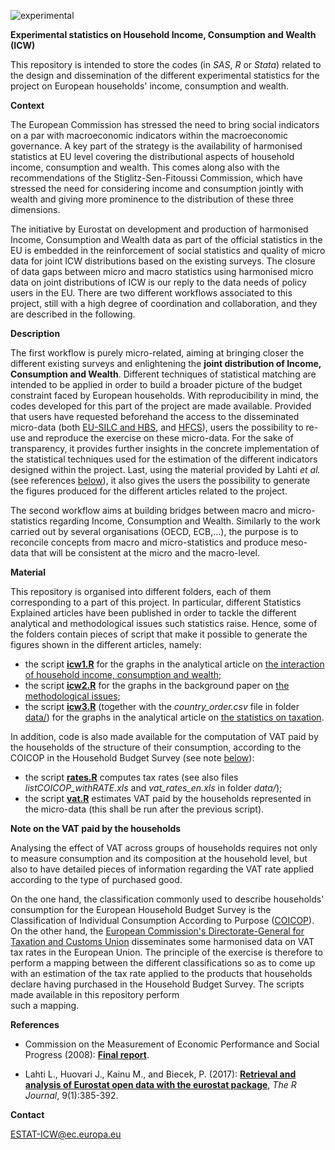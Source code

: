 ![experimental](http://ec.europa.eu/eurostat/statistics-explained/images/9/95/Experimental.png)<br />

**Experimental statistics on Household Income, Consumption and Wealth (ICW)**

This repository is intended to store the codes (in _SAS_, _R_ or _Stata_) related to the design and 
dissemination of the different experimental statistics for the project on European households' 
income, consumption and wealth.

**Context**

The European Commission has stressed the need to bring social indicators on a par with macroeconomic 
indicators within the macroeconomic governance. A key part of the strategy is the availability of 
harmonised statistics at EU level covering the distributional aspects of household income, consumption 
and wealth. This comes along also with the recommendations of the Stiglitz-Sen-Fitoussi Commission, 
which have stressed the need for considering income and consumption jointly with wealth and giving more 
prominence to the distribution of these three dimensions.

The initiative by Eurostat on development and production of harmonised Income, Consumption and Wealth 
data as part of the official statistics in the EU is embedded in the reinforcement of social statistics 
and quality of micro data for joint ICW distributions based on the existing surveys. The closure of data 
gaps between micro and macro statistics using harmonised micro data on joint distributions of ICW is our 
reply to the data needs of policy users in the EU. There are two different workflows associated to this 
project, still with a high degree of coordination and collaboration, and they are described in the following. 

**Description**

The first workflow is purely micro-related, aiming at bringing closer the 
different existing surveys and enlightening the **joint distribution of Income, Consumption and Wealth**. 
Different techniques of statistical matching are intended to be applied in order to build a broader 
picture of the budget constraint faced by European households. 
With reproducibility in mind, the codes developed for this part of the project are made available.
Provided that users have requested beforehand the access to the disseminated micro-data 
(both [EU-SILC and HBS](http://ec.europa.eu/eurostat/web/microdata/overview), 
and [HFCS](https://www.ecb.europa.eu/pub/economic-research/research-networks/html/researcher_hfcn.en.html)),
users the possibility to re-use and reproduce the exercise on these micro-data. 
For the sake of transparency, it provides further insights in the concrete implementation 
of the statistical techniques used for the estimation of the different indicators designed within 
the project. 
Last, using the material provided by Lahti _et al._ (see references [below](#References)), it also 
gives the users the possibility to generate the figures produced for the different 
articles related to the project.

The second workflow aims at building bridges between macro and micro-statistics regarding Income, Consumption 
and Wealth. Similarly to the work carried out by several organisations (OECD, ECB,...), the purpose is to 
reconcile concepts from macro and micro-statistics and produce meso-data that will be consistent at the micro 
and the macro-level.

**Material**

This repository is organised into different folders, each of them corresponding to a part of this project. 
In particular, different Statistics Explained articles have been published in order to tackle the different 
analytical and methodological issues such statistics raise. Hence, some of the folders contain pieces of 
script that make it possible to generate the figures shown in the different articles, namely:
* the script [**icw1.R**](icw1.R) for the graphs in the analytical article on [the interaction of household income, consumption and wealth](http://ec.europa.eu/eurostat/statistics-explained/index.php?title=Interaction_of_household_income,_consumption_and_wealth_-_statistics_on_main_results);
* the script [**icw2.R**](icw2.R) for the graphs in the background paper on [the methodological issues](http://ec.europa.eu/eurostat/statistics-explained/index.php/Interaction_of_household_income,_consumption_and_wealth_-_methodological_issues);
* the script [**icw3.R**](icw3.R) (together with the _country_order.csv_ file in folder [data/](data/)) for the graphs in the analytical article on [the statistics on taxation](http://ec.europa.eu/eurostat/statistics-explained/index.php/Interaction_of_household_income,_consumption_and_wealth_%E2%80%93_statistics_on_taxation).

In addition, code is also made available for the computation of VAT paid by the households 
of the structure of their consumption, according to the COICOP in the Household Budget Survey (see note
[below](#VAT)):
* the script [**rates.R**](rates.R) computes tax rates (see also files _listCOICOP_withRATE.xls_ and _vat_rates_en.xls_ 
 in folder _data/_);
* the script [**vat.R**](rates.R) estimates VAT paid by the households represented in the micro-data (this shall be run
 after the previous script).

**<a name="VAT"></a>Note on the VAT paid by the households**

Analysing the effect of VAT across groups of households requires not only to measure consumption and its 
composition at the household level, but also to have detailed pieces of information regarding the VAT rate
applied according to the type of purchased good.

On the one hand, the classification commonly used to describe households' consumption for the European 
Household Budget Survey is the Classification of Individual Consumption According to Purpose 
([COICOP](https://unstats.un.org/unsd/cr/registry/regcst.asp?Cl=5)). 
On the other hand, the [European Commission's Directorate-General for Taxation and Customs Union](https://ec.europa.eu/taxation_customs/home_en) disseminates some harmonised data on VAT tax rates in the European Union. 
The principle of the exercise is therefore to perform a mapping between the different classifications 
so as to come up with an estimation of the tax rate applied to the products that households declare 
having purchased in the Household Budget Survey. The scripts made available in this repository perform  
such a mapping.

**<a name="References"></a>References**

* Commission on the Measurement of Economic Performance and Social Progress (2008): 
[**Final report**](https://ec.europa.eu/eurostat/documents/118025/118123/Fitoussi+Commission+report).

* Lahti L., Huovari J., Kainu M., and Biecek, P. (2017): 
[**Retrieval and analysis of Eurostat open data with the eurostat package**](https://journal.r-project.org/archive/2017/RJ-2017-019/RJ-2017-019.pdf), _The R Journal_, 9(1):385-392.

**Contact** 

[ESTAT-ICW@ec.europa.eu](mailto:ESTAT-ICW@ec.europa.eu)
